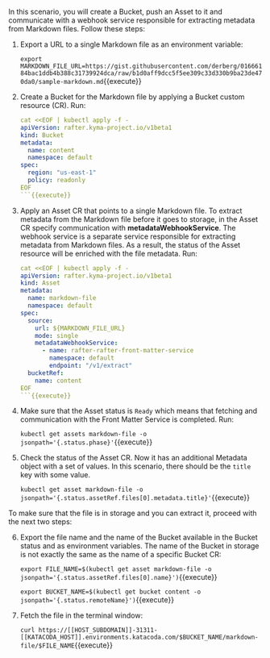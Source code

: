 In this scenario, you will create a Bucket, push an Asset to it and communicate with a webhook service responsible for extracting metadata from Markdown files. Follow these steps:

1. Export a URL to a single Markdown file as an environment variable:

   `export MARKDOWN_FILE_URL=https://gist.githubusercontent.com/derberg/01666184bac1ddb4b388c31739924dca/raw/b1d0aff9dcc5f5ee309c33d330b9ba23de470da0/sample-markdown.md`{{execute}}

2. Create a Bucket for the Markdown file by applying a Bucket custom resource (CR). Run:

   ```yaml
   cat <<EOF | kubectl apply -f -
   apiVersion: rafter.kyma-project.io/v1beta1
   kind: Bucket
   metadata:
     name: content
     namespace: default
   spec:
     region: "us-east-1"
     policy: readonly
   EOF
   ```{{execute}}

3. Apply an Asset CR that points to a single Markdown file. To extract metadata from the Markdown file before it goes to storage, in the Asset CR specify communication with **metadataWebhookService**. The webhook service is a separate service responsible for extracting metadata from Markdown files. As a result, the status of the Asset resource will be enriched with the file metadata. Run:

   ```yaml
   cat <<EOF | kubectl apply -f -
   apiVersion: rafter.kyma-project.io/v1beta1
   kind: Asset
   metadata:
     name: markdown-file
     namespace: default
   spec:
     source:
       url: ${MARKDOWN_FILE_URL}
       mode: single
       metadataWebhookService:
         - name: rafter-rafter-front-matter-service
           namespace: default
           endpoint: "/v1/extract"
     bucketRef:
       name: content
   EOF
   ```{{execute}}

4. Make sure that the Asset status is `Ready` which means that fetching and communication with the Front Matter Service is completed. Run:

   `kubectl get assets markdown-file -o jsonpath='{.status.phase}'`{{execute}}

5. Check the status of the Asset CR. Now it has an additional Metadata object with a set of values. In this scenario, there should be the `title` key with some value.

   `kubectl get asset markdown-file -o jsonpath='{.status.assetRef.files[0].metadata.title}'`{{execute}}

To make sure that the file is in storage and you can extract it, proceed with the next two steps:

6. Export the file name and the name of the Bucket available in the Bucket status and as environment variables. The name of the Bucket in storage is not exactly the same as the name of a specific Bucket CR:

   `export FILE_NAME=$(kubectl get asset markdown-file -o jsonpath='{.status.assetRef.files[0].name}')`{{execute}}

   `export BUCKET_NAME=$(kubectl get bucket content -o jsonpath='{.status.remoteName}')`{{execute}}

7. Fetch the file in the terminal window:

   `curl https://[[HOST_SUBDOMAIN]]-31311-[[KATACODA_HOST]].environments.katacoda.com/$BUCKET_NAME/markdown-file/$FILE_NAME`{{execute}}
